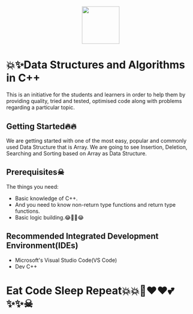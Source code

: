 <h1 align="center">
  <img src="https://media.giphy.com/media/hvRJCLFzcasrR4ia7z/giphy.gif" width="100px" />
</h1>

# 💥✨Data Structures and Algorithms in C++ 

This is an initiative for the students and learners in order to help them by providing quality, tried and tested, optimised code along with problems regarding a particular topic.

## Getting Started🔥🔥

We are getting started with one of the most easy, popular and commonly used Data Structure that is Array. We are going to see Insertion, Deletion, Searching and Sorting based on Array as Data Structure.

## Prerequisites☠
The things you need:

* Basic knowledge of C++.
* And you need to know non-return type functions and return type functions.
* Basic logic building.😂🤣🤣😂

## Recommended Integrated Development Environment(IDEs)
* Microsoft's Visual Studio Code(VS Code)
* Dev C++




# Eat Code Sleep Repeat💥💥💯❤❤💕✨✨☠
